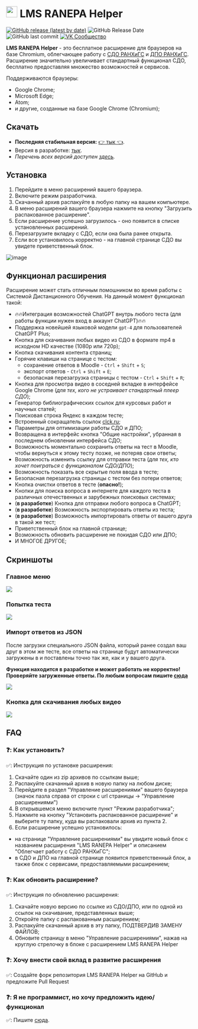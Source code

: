 # <img src="https://raw.githubusercontent.com/tankalxat34/lms-ranepa-helper/main/icon.png" width=30px> LMS RANEPA Helper

<!-- <img src="https://img.shields.io/badge/dynamic/json?url=https://api.github.com/repos/tankalxat34/lms-ranepa-helper/releases&label=Версия&query=$[0].name&color=%23990000&style=for-the-badge"> -->

[![GitHub release (latest by date)](https://img.shields.io/github/v/release/tankalxat34/lms-ranepa-helper)](https://github.com/tankalxat34/lms-ranepa-helper/releases/latest)
![GitHub Release Date](https://img.shields.io/github/release-date/tankalxat34/lms-ranepa-helper)
![GitHub last commit](https://img.shields.io/github/last-commit/tankalxat34/lms-ranepa-helper)
[![VK Сообщество](https://img.shields.io/badge/-%D0%A1%D0%BE%D0%BE%D0%B1%D1%89%D0%B5%D1%81%D1%82%D0%B2%D0%BE-0077FF?logo=vk)](https://vk.com/public207930377)

**LMS RANEPA Helper** - это бесплатное расширение для браузеров на базе Chromium, облегчающее работу с [СДО РАНХиГС](https://lms.ranepa.ru/) и [ДПО РАНХиГС](https://lms-dpo.ranepa.ru/). 
Расширение значительно увеличивает стандартный функционал СДО, бесплатно предоставляя множество возможностей и сервисов.

Поддерживаются браузеры:
- Google Chrome;
- Microsoft Edge;
- Atom;
- и другие, созданные на базе Google Chrome (Chromium);

## Скачать

- **Последняя стабильная версия:** [👉 тык 👈](https://github.com/tankalxat34/lms-ranepa-helper/releases/latest).
- Версия в разработке: *[тык](https://github.com/tankalxat34/lms-ranepa-helper/archive/refs/heads/main.zip)*.
- *Перечень всех версий доступен [здесь](https://github.com/tankalxat34/lms-ranepa-helper/releases).*

## Установка

1. Перейдите в меню расширений вашего браузера.
2. Включите режим разработчика.
3. Скачанный архив распакуйте в любую папку на вашем компьютере.
4. В меню расширений вашего браузера нажмите на кнопку "Загрузить распакованное расширение".
5. Если расширение успешно загрузилось - оно появится в списке установленных расширений.
6. Перезагрузите вкладку с СДО, если она была ранее открыта.
7. Если все установилось корректно - на главной странице СДО вы увидете приветственный блок.

<!-- <img src="https://github.com/tankalxat34/lms-ranepa-helper/raw/repo_content/block_lms_helper.png"> -->

![image](https://user-images.githubusercontent.com/89201004/234076327-79aa13fd-c827-4e0a-a0c0-7c28a076d5ce.png)


## Функционал расширения

Расширение может стать отличным помошником во время работы с Системой Дистанционного Обучения. На данный момент функционал такой:

- 🔥🔥Интеграция возможностей ChatGPT внутрь любого теста (для работы функции нужен вход в аккаунт ChatGPT)🔥🔥
- Поддержка новейшей языковой модели `gpt-4` для пользователей ChatGPT Plus;
- Кнопка для скачивания любых видео из СДО в формате mp4 в исходном HD качестве (1080p или 720p);
- Кнопка скачивания контента страниц;
- Горячие клавиши на странице с тестом:
    - сохранение ответов в Moodle - `Ctrl` + `Shift` + `S`;
    - экспорт ответов - `Ctrl` + `Shift` + `E`;
    - безопасная перезагрузка страницы с тестом - `Ctrl` + `Shift` + `R`;
- Кнопка для просмотра видео в соседней вкладке в интерфейсе Google Chrome (*для тех, кого не устраивает стандартный плеер СДО*);
- Генератор библиографических ссылок для курсовых работ и научных статей;
- Поисковая строка Яндекс в каждом тесте;
- Встроенный сокращатель ссылок [clck.ru](https://clck.ru);
- Параметры для оптимизации работы СДО и ДПО;
- Возвращена в интерфейс кнопка "Общие настройки", убранная в последнем обновлении интерфейса СДО;
- Возможность моментально сохранить ответы на тест в Moodle, чтобы вернуться к этому тесту позже, не потеряв свои ответы;
- Возможность изменить ссылку для отправки теста (*для тех, кто хочет поиграться с функционалом СДО/ДПО*);
- Возможность показать все скрытые поля ввода в тесте;
- Безопасная перезагрузка страницы с тестом без потери ответов;
- Кнопка очистки ответов в тесте (**опасно!**);
- Кнопки для поиска вопроса в интернете для каждого теста в различных отечественных и зарубежных поисковых системах;
- (**в разработке**) Кнопка для отправки любого вопроса в ChatGPT;
- (**в разработке**) Возможность экспортировать ответы из теста;
- (**в разработке**) Возможность импортировать ответы от вашего друга в такой же тест;
- Приветственный блок на главной странице;
- Возможность обновить расширение не покидая СДО или ДПО;
- И МНОГОЕ ДРУГОЕ;
  
## Скриншоты
### Главное меню
<img src="https://github.com/tankalxat34/lms-ranepa-helper/raw/repo_content/block_lms_helper_my.png">

### Попытка теста
<img src="https://github.com/tankalxat34/lms-ranepa-helper/raw/repo_content/block_lms_helper_test.png">

### Импорт ответов из JSON
После загрузки специального JSON файла, который ранее создал ваш друг в этом же тесте, все ответы на странице будут автоматически загружены в и поставлены точно так же, как и у вашего друга.

**Функция находится в разработке и может работать не корректно! Проверяйте загруженные ответы. По любым вопросам пишите [сюда](https://vk.com/tankalxat34)**

<img src="https://github.com/tankalxat34/lms-ranepa-helper/raw/repo_content/block_lms_helper_import.png">

### Кнопка для скачивания любых видео
<img src="https://github.com/tankalxat34/lms-ranepa-helper/raw/repo_content/block_lms_helper_video.png">


## FAQ

### ❓: Как установить?
✅: Инструкция по установке расширения:
1. Скачайте один из zip архивов по ссылкам выше;
2. Распакуйте скачанный архив в новую папку на любом диске;
3. Перейдите в раздел "Управление расширениями" вашего браузера (значок пазла справа от строки с url страницы → "Управление расширениями")
4. В открывшемся меню включите пункт "Режим разработчика";
5. Нажмите на кнопку "Установить распакованное расширение" и выберите ту папку, куда вы распаковали архив из пункта 2.
6. Если расширение успешно установилось:
- на странице "Управление расширениями" вы увидите новый блок с названием расширения "LMS RANEPA Helper" и описанием "Облегчает работу с СДО РАНХиГС";
- в СДО и ДПО на главной странице появится приветственный блок, а также блок с сервисами, предоставляемыми расширением;

### ❓: Как обновить расширение?
✅: Инструкция по обновлению расширения:
1. Скачайте новую версию по ссылке из СДО/ДПО, или по одной из ссылок на скачивание, представленных выше;
2. Откройте папку с распакованным расширением;
3. Распакуйте скачанный архив в эту папку, ПОДТВЕРДИВ ЗАМЕНУ ФАЙЛОВ;
4. Обновите страницу в меню "Управление расширениями", нажав на круглую стрелочку в блоке с расширением LMS RANEPA Helper

### ❓: Хочу внести свой вклад в развитие расширения
✅: Создайте форк репозитория LMS RANEPA Helper на GitHub и предложите Pull Request

### ❓: Я не программист, но хочу предложить идею/функционал
✅: Пишите [сюда](https://vk.com/topic-207930377_49295448).
